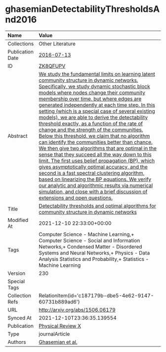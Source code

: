 # ghasemianDetectabilityThresholdsAnd2016
| Name             | Value                                                                                                                                                                                                                                                                                                                                                                                                                                                                                                                                                                                                                                                                                                                                                                                                                                                                                                                                                                                                                                                                                                        |
|:-----------------|:-------------------------------------------------------------------------------------------------------------------------------------------------------------------------------------------------------------------------------------------------------------------------------------------------------------------------------------------------------------------------------------------------------------------------------------------------------------------------------------------------------------------------------------------------------------------------------------------------------------------------------------------------------------------------------------------------------------------------------------------------------------------------------------------------------------------------------------------------------------------------------------------------------------------------------------------------------------------------------------------------------------------------------------------------------------------------------------------------------------|
| Collections      | Other Literature                                                                                                                                                                                                                                                                                                                                                                                                                                                                                                                                                                                                                                                                                                                                                                                                                                                                                                                                                                                                                                                                                             |
| Publication Date | [2016-07-13](<notionsci.utils.serialization.ExplicitNone object at 0x7fe006101d00>)                                                                                                                                                                                                                                                                                                                                                                                                                                                                                                                                                                                                                                                                                                                                                                                                                                                                                                                                                                                                                          |
| ID               | [ZK8QFUPV](<notionsci.utils.serialization.ExplicitNone object at 0x7fe006101e20>)                                                                                                                                                                                                                                                                                                                                                                                                                                                                                                                                                                                                                                                                                                                                                                                                                                                                                                                                                                                                                            |
| Abstract         | [We study the fundamental limits on learning latent community structure in dynamic networks. Specifically, we study dynamic stochastic block models where nodes change their community membership over time, but where edges are generated independently at each time step. In this setting (which is a special case of several existing models), we are able to derive the detectability threshold exactly, as a function of the rate of change and the strength of the communities. Below this threshold, we claim that no algorithm can identify the communities better than chance. We then give two algorithms that are optimal in the sense that they succeed all the way down to this limit. The first uses belief propagation (BP), which gives asymptotically optimal accuracy, and the second is a fast spectral clustering algorithm, based on linearizing the BP equations. We verify our analytic and algorithmic results via numerical simulation, and close with a brief discussion of extensions and open questions.](<notionsci.utils.serialization.ExplicitNone object at 0x7fe006101f40>) |
| Title            | [Detectability thresholds and optimal algorithms for community structure in dynamic networks](<notionsci.utils.serialization.ExplicitNone object at 0x7fe0061040a0>)                                                                                                                                                                                                                                                                                                                                                                                                                                                                                                                                                                                                                                                                                                                                                                                                                                                                                                                                         |
| Modified At      | 2021-12-10 22:33:00+00:00                                                                                                                                                                                                                                                                                                                                                                                                                                                                                                                                                                                                                                                                                                                                                                                                                                                                                                                                                                                                                                                                                    |
| Tags             | Computer Science - Machine Learning,+ Computer Science - Social and Information Networks,+ Condensed Matter - Disordered Systems and Neural Networks,+ Physics - Data Analysis Statistics and Probability,+ Statistics - Machine Learning                                                                                                                                                                                                                                                                                                                                                                                                                                                                                                                                                                                                                                                                                                                                                                                                                                                                    |
| Version          | 230                                                                                                                                                                                                                                                                                                                                                                                                                                                                                                                                                                                                                                                                                                                                                                                                                                                                                                                                                                                                                                                                                                          |
| Special Tags     |                                                                                                                                                                                                                                                                                                                                                                                                                                                                                                                                                                                                                                                                                                                                                                                                                                                                                                                                                                                                                                                                                                              |
| Collection Refs  | RelationItem(id='c187179b-dbe5-4e62-9147-60731b889ad6')                                                                                                                                                                                                                                                                                                                                                                                                                                                                                                                                                                                                                                                                                                                                                                                                                                                                                                                                                                                                                                                      |
| URL              | http://arxiv.org/abs/1506.06179                                                                                                                                                                                                                                                                                                                                                                                                                                                                                                                                                                                                                                                                                                                                                                                                                                                                                                                                                                                                                                                                              |
| Synced At        | 2021-12-10T23:36:35.139554                                                                                                                                                                                                                                                                                                                                                                                                                                                                                                                                                                                                                                                                                                                                                                                                                                                                                                                                                                                                                                                                                   |
| Publication      | [Physical Review X](<notionsci.utils.serialization.ExplicitNone object at 0x7fe006104640>)                                                                                                                                                                                                                                                                                                                                                                                                                                                                                                                                                                                                                                                                                                                                                                                                                                                                                                                                                                                                                   |
| Type             | journalArticle                                                                                                                                                                                                                                                                                                                                                                                                                                                                                                                                                                                                                                                                                                                                                                                                                                                                                                                                                                                                                                                                                               |
| Authors          | [Ghasemian et al.](<notionsci.utils.serialization.ExplicitNone object at 0x7fe0061047f0>)                                                                                                                                                                                                                                                                                                                                                                                                                                                                                                                                                                                                                                                                                                                                                                                                                                                                                                                                                                                                                    |

